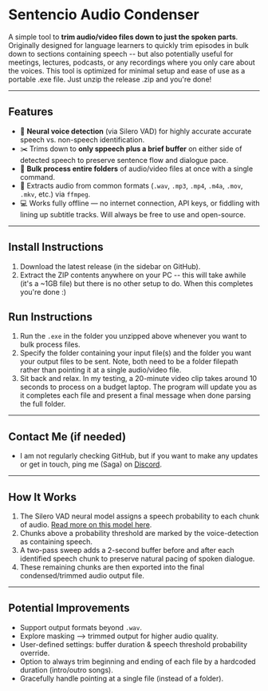 # Sentencio Audio Condenser

A simple tool to **trim audio/video files down to just the spoken parts**. Originally designed for language learners to quickly trim episodes in bulk down to sections containing speech -- but also potentially useful for meetings, lectures, podcasts, or any recordings where you only care about the voices. This tool is optimized for minimal setup and ease of use as a portable .exe file. Just unzip the release .zip and you're done!

---

## Features
- :brain: **Neural voice detection** (via Silero VAD) for highly accurate accurate speech vs. non-speech identification.
- :scissors: Trims down to **only sppeech plus a brief buffer** on either side of detected speech to preserve sentence flow and dialogue pace.
- :open_file_folder: **Bulk process entire folders** of audio/video files at once with a single command.
- :arrows_counterclockwise: Extracts audio from common formats (`.wav`, `.mp3`, `.mp4`, `.m4a`, `.mov`, `.mkv`, etc.) via `ffmpeg`.  
- :computer: Works fully offline — no internet connection, API keys, or fiddling with lining up subtitle tracks. Will always be free to use and open-source.

---

## Install Instructions
1. Download the latest release (in the sidebar on GitHub).  
2. Extract the ZIP contents anywhere on your PC -- this will take awhile (it's a ~1GB file) but there is no other setup to do. When this completes you're done :)

## Run Instructions
1. Run the `.exe` in the folder you unzipped above whenever you want to bulk process files.
2. Specify the folder containing your input file(s) and the folder you want your output files to be sent. Note, both need to be a folder filepath rather than pointing it at a single audio/video file.
3. Sit back and relax. In my testing, a 20-minute video clip takes around 10 seconds to process on a budget laptop. The program will update you as it completes each file and present a final message when done parsing the full folder. 

---

## Contact Me (if needed)
- I am not regularly checking GitHub, but if you want to make any updates or get in touch, ping me (Saga) on [Discord](https://discord.gg/85zc78aHwy).

---

## How It Works
1. The Silero VAD neural model assigns a speech probability to each chunk of audio. [Read more on this model here](https://github.com/snakers4/silero-vad).
2. Chunks above a probability threshold are marked by the voice-detection as containing speech.  
3. A two-pass sweep adds a 2-second buffer before and after each identified speech chunk to preserve natural pacing of spoken dialogue.
4. These remaining chunks are then exported into the final condensed/trimmed audio output file.

---

## Potential Improvements
- Support output formats beyond `.wav`.  
- Explore masking --> trimmed output for higher audio quality.  
- User-defined settings: buffer duration & speech threshold probability override.  
- Option to always trim beginning and ending of each file by a hardcoded duration (intro/outro songs).
- Gracefully handle pointing at a single file (instead of a folder).


